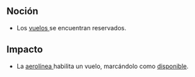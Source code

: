 ## Noción

* Los [vuelos ](https://app.nuclino.com/Curso-LEL/Agencia-de-Viajes/Objeto-Vuelo-71851f91-02b2-4cd3-b33b-7fea9bd789c9)se encuentran reservados.

## Impacto

* La [aerolínea ](https://app.nuclino.com/Curso-LEL/Agencia-de-Viajes/Sujeto-Aerolnea-acfa4b6c-42fc-4137-bf9b-967ea8e6daa4)habilita un vuelo, marcándolo como [disponible](https://app.nuclino.com/Curso-LEL/Agencia-de-Viajes/Estado-Vuelo-Disponible-0f56477b-17f4-4a37-ae42-09630fbbf62d).